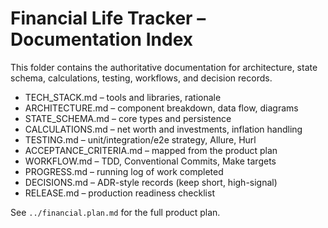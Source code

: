 # Financial Life Tracker – Documentation Index

This folder contains the authoritative documentation for architecture, state schema, calculations, testing, workflows, and decision records.

- TECH_STACK.md – tools and libraries, rationale
- ARCHITECTURE.md – component breakdown, data flow, diagrams
- STATE_SCHEMA.md – core types and persistence
- CALCULATIONS.md – net worth and investments, inflation handling
- TESTING.md – unit/integration/e2e strategy, Allure, Hurl
- ACCEPTANCE_CRITERIA.md – mapped from the product plan
- WORKFLOW.md – TDD, Conventional Commits, Make targets
- PROGRESS.md – running log of work completed
- DECISIONS.md – ADR-style records (keep short, high-signal)
- RELEASE.md – production readiness checklist

See `../financial.plan.md` for the full product plan.
